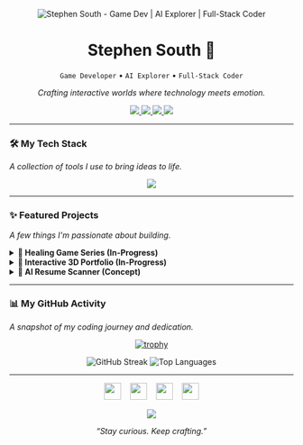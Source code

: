 <!-- 
Hi Stephen! Here's your upgraded README.
**Pro-Tip:** Create a custom banner (1280x500px) in Figma or Canva that reflects your brand. 
Upload it to your repository and replace the link in the `[Your-Banner-Image-Here]` placeholder below.
-->

<p align="center">
  <img src="https://www.facebook.com/photo?fbid=713957814724660&set=a.105359468917834" alt="Stephen South - Game Dev | AI Explorer | Full-Stack Coder"/>
</p>

<div align="center">

# Stephen South 🐉

`Game Developer` • `AI Explorer` • `Full-Stack Coder`

*Crafting interactive worlds where technology meets emotion.*

</div>

<p align="center">
  <a href="https://stephensouth13.github.io/cv-qtl/">
    <img src="https://img.shields.io/badge/Portfolio-3B82F6?style=for-the-badge&logo=googledocs&logoColor=white" />
  </a>
  <a href="https://www.linkedin.com/in/quach-long-338018274/">
    <img src="https://img.shields.io/badge/LinkedIn-0A66C2?style=for-the-badge&logo=linkedin&logoColor=white" />
  </a>
  <a href="https://x.com/SouthSteph1307">
    <img src="https://img.shields.io/badge/Twitter-1DA1F2?style=for-the-badge&logo=twitter&logoColor=white" />
  </a>
  <a href="mailto:stephensouth1307@gmail.com">
    <img src="https://img.shields.io/badge/Email_Me-D14836?style=for-the-badge&logo=gmail&logoColor=white" />
  </a>
</p>

---

### 🛠️ My Tech Stack

*A collection of tools I use to bring ideas to life.*

<p align="center">
  <a href="https://skillicons.dev">
    <img src="https://skillicons.dev/icons?i=react,nextjs,ts,tailwind,nodejs,rust,threejs,unity,py,pytorch,git,docker,figma,linux&perline=7" />
  </a>
</p>

---

### ✨ Featured Projects

*A few things I'm passionate about building.*

<details>
  <summary><b>🧩 Healing Game Series (In-Progress)</b></summary>
  <blockquote>A cozy game series designed to promote empathy and mental wellbeing, powered by GPT-driven narrative interactions.</blockquote>
  <p><b>Tech:</b> <code>Unity</code>, <code>C#</code>, <code>JavaScript</code>, <code>OpenAI API</code></p>
</details>

<details>
  <summary><b>🌌 Interactive 3D Portfolio (In-Progress)</b></summary>
  <blockquote>An immersive portfolio experience built from scratch with a 3D interactive laptop and avatar. Not just a page, but a world.</blockquote>
  <p><b>Tech:</b> <code>Three.js</code>, <code>React Three Fiber</code>, <code>Tailwind CSS</code>, <code>React</code></p>
</details>

<details>
  <summary><b>🔎 AI Resume Scanner (Concept)</b></summary>
  <blockquote>An NLP-powered tool to score and provide actionable feedback on resumes, helping job seekers optimize for ATS.</blockquote>
  <p><b>Tech:</b> <code>Python</code>, <code>Streamlit</code>, <code>NLP</code>, <code>OpenAI API</code></p>
</details>

---

### 📊 My GitHub Activity

*A snapshot of my coding journey and dedication.*

<!-- THIS IS THE "SPECIAL" STATS LAYOUT -->
<p align="center">
  <!-- GitHub Trophies -->
  <a href="https://github.com/ryo-ma/github-profile-trophy">
    <img src="https://github-profile-trophy.vercel.app/?username=stephensouth13&theme=tokyonight&no-frame=true&no-bg=true&margin-w=4" alt="trophy" />
  </a>
</p>
<p align="center">
  <!-- Streak and Stats in a row -->
  <img src="https://github-readme-streak-stats.herokuapp.com?user=StephenSouth13&theme=tokyonight&hide_border=true&border_radius=12&date_format=M%20j%5B%2C%20Y%5D" alt="GitHub Streak" />
  <img src="https://github-readme-stats.vercel.app/api/top-langs/?username=StephenSouth13&layout=compact&theme=tokyonight&hide_border=true&border_radius=12&langs_count=8" alt="Top Languages" />
</p>

---

<p align="center">
  <a href="https://www.linkedin.com/in/quach-long-338018274/"><img src="https://skillicons.dev/icons?i=linkedin" height="30"/></a>   
  <a href="https://x.com/SouthSteph1307"><img src="https://skillicons.dev/icons?i=twitter" height="30"/></a>   
  <a href="https://www.instagram.com/longquach130723/"><img src="https://skillicons.dev/icons?i=instagram" height="30"/></a>   
  <a href="https://www.youtube.com/@southstephen"><img src="https://skillicons.dev/icons?i=youtube" height="30"/></a>
</p>

<p align="center">
  <img src="https://profile-counter.glitch.me/StephenSouth13/count.svg" />
</p>

<p align="center">
  <i>“Stay curious. Keep crafting.”</i>
</p>
